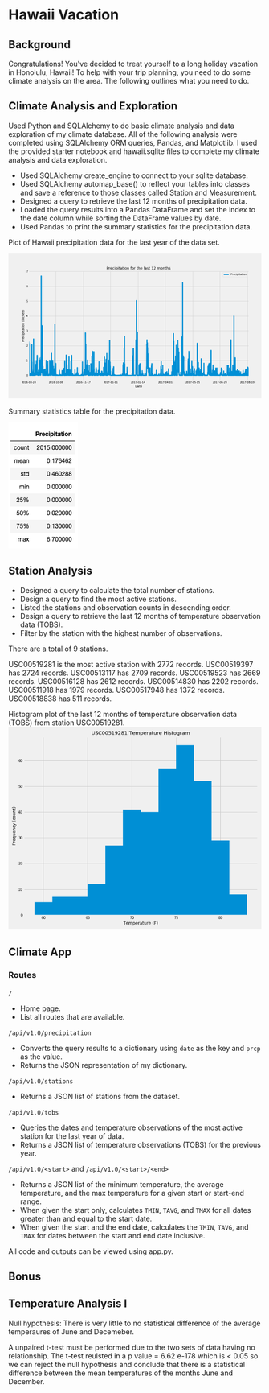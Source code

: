 # Hawaii Vacation

## Background
Congratulations! You've decided to treat yourself to a long holiday vacation in Honolulu, Hawaii! To help with your trip planning, you need to do some climate analysis on the area. The following outlines what you need to do.

## Climate Analysis and Exploration
Used Python and SQLAlchemy to do basic climate analysis and data exploration of my climate database. All of the following analysis were completed using SQLAlchemy ORM queries, Pandas, and Matplotlib. I used the provided starter notebook and hawaii.sqlite files to complete my climate analysis and data exploration.

- Used SQLAlchemy create_engine to connect to your sqlite database.
- Used SQLAlchemy automap_base() to reflect your tables into classes and save a reference to those classes called Station and Measurement.
- Designed a query to retrieve the last 12 months of precipitation data.
- Loaded the query results into a Pandas DataFrame and set the index to the date column while sorting the DataFrame values by date.
- Used Pandas to print the summary statistics for the precipitation data.

Plot of Hawaii precipitation data for the last year of the data set.

![](/Output/Hawaii_Precipitation.png)

Summary statistics table for the precipitation data.

![](/Output/Summary_Statistics_Table.png)

## Station Analysis
- Designed a query to calculate the total number of stations.
- Design a query to find the most active stations.
- Listed the stations and observation counts in descending order.
- Design a query to retrieve the last 12 months of temperature observation data (TOBS).
- Filter by the station with the highest number of observations.

There are a total of 9 stations.

USC00519281 is the most active station with 2772 records.
USC00519397 has 2724 records.
USC00513117 has 2709 records.
USC00519523 has 2669 records.
USC00516128 has 2612 records.
USC00514830 has 2202 records.
USC00511918 has 1979 records.
USC00517948 has 1372 records.
USC00518838 has 511 records.

Histogram plot of the last 12 months of temperature observation data (TOBS) from station USC00519281.
![](/Output/Temperature_Histogram.png)

## Climate App

### Routes
 `/`
- Home page.
- List all routes that are available.

`/api/v1.0/precipitation`
- Converts the query results to a dictionary using `date` as the key and `prcp` as the value.
- Returns the JSON representation of my dictionary.

`/api/v1.0/stations`
- Returns a JSON list of stations from the dataset.

`/api/v1.0/tobs`
- Queries the dates and temperature observations of the most active station for the last year of data.
- Returns a JSON list of temperature observations (TOBS) for the previous year.

`/api/v1.0/<start>` and `/api/v1.0/<start>/<end>`
- Returns a JSON list of the minimum temperature, the average temperature, and the max temperature for a given start or start-end range.
- When given the start only, calculates `TMIN`, `TAVG`, and `TMAX` for all dates greater than and equal to the start date.
- When given the start and the end date, calculates the `TMIN`, `TAVG`, and `TMAX` for dates between the start and end date inclusive.

All code and outputs can be viewed using app.py.


## Bonus
## Temperature Analysis I

Null hypothesis: There is very little to no statistical difference of the average temperaures of June and Decemeber. 

A unpaired t-test must be performed due to the two sets of data having no relationship. The t-test reulsted in  a p value = 6.62 e-178 which is < 0.05 so we can reject the null hypothesis and conclude that there is a statistical difference between the mean temperatures of the months June and December.
